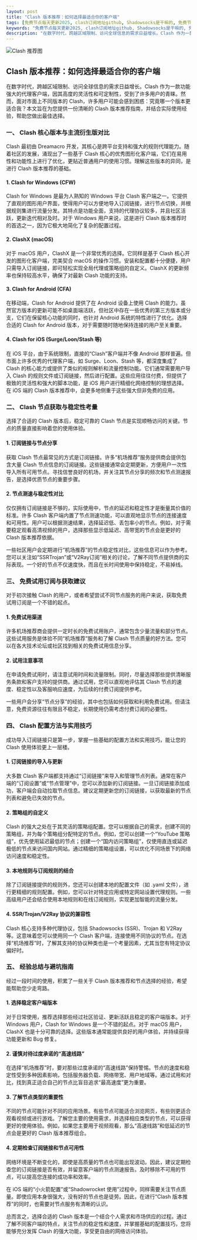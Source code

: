 ```yaml
---
layout: post
title: "Clash 版本推荐：如何选择最适合你的客户端"
tags: [免费节点每天更新2025, clash订阅地址github, Shadowsocks是干嘛的, 免费节点分享公众号, 免费shadow节点官网, 免费机场分享, v2ray下载github]
keywords: "免费节点每天更新2025, clash订阅地址github, Shadowsocks是干嘛的, 免费节点分享公众号, 免费shadow节点官网, 免费机场分享, v2ray下载github"
description: "在数字时代，跨越区域限制、访问全球信息的需求日益增长。Clash 作为一款功能强大的代理客户端，因其高度的灵活性和可定制性，受到了许多用户的青睐。然而，面对市面上不同版本的 Clash，许多用户可能会感到困惑：究竟哪一个版本更适合我？本文旨在为您提供一份清晰的 Clash 版本推荐指南，并结合实际使用经验，帮助您做出最佳选择。"
---
```


![Clash 推荐图](https://clashjd.github.io/assets/img/免费clash节点.png)

## Clash 版本推荐：如何选择最适合你的客户端

在数字时代，跨越区域限制、访问全球信息的需求日益增长。Clash 作为一款功能强大的代理客户端，因其高度的灵活性和可定制性，受到了许多用户的青睐。然而，面对市面上不同版本的 Clash，许多用户可能会感到困惑：究竟哪一个版本更适合我？本文旨在为您提供一份清晰的 Clash 版本推荐指南，并结合实际使用经验，帮助您做出最佳选择。

### 一、 Clash 核心版本与主流衍生版对比

Clash 最初由 Dreamacro 开发，其核心是跨平台支持和强大的规则代理能力。随着社区的发展，涌现出了一些基于 Clash 核心的优秀图形化客户端，它们在易用性和功能性上进行了优化，更贴近普通用户的使用习惯。理解这些版本的异同，是进行 Clash 版本推荐的基础。

#### 1. Clash for Windows (CFW)

Clash for Windows 是最为人熟知的 Windows 平台 Clash 客户端之一。它提供了直观的图形用户界面，使得用户可以方便地导入订阅链接，进行节点切换，并根据规则集进行流量分发。其特点是功能全面，支持的代理协议较多，并且社区活跃，更新迭代相对及时。对于 Windows 用户来说，这是进行 Clash 版本推荐时的首选之一，因为它极大地简化了复杂的配置过程。

#### 2. ClashX (macOS)

对于 macOS 用户，ClashX 是一个非常优秀的选择。它同样是基于 Clash 核心开发的图形化客户端，完美契合 macOS 的操作习惯。安装和配置都十分便捷，用户只需导入订阅链接，即可轻松实现全局代理或策略组的自定义。ClashX 的更新频率也保持较高水平，确保了对最新 Clash 功能的支持。

#### 3. Clash for Android (CFA)

在移动端，Clash for Android 提供了在 Android 设备上使用 Clash 的能力。虽然官方版本的更新可能不如桌面端活跃，但社区中存在一些优秀的第三方版本或分支，它们在保留核心功能的同时，也针对 Android 系统的特性进行了优化。选择合适的 Clash for Android 版本，对于需要随时随地保持连接的用户至关重要。

#### 4. Clash for iOS (Surge/Loon/Stash 等)

在 iOS 平台，由于系统限制，直接的“Clash”客户端并不像 Android 那样普遍。但市面上许多优秀的代理客户端，如 Surge、Loon、Stash 等，都深度集成了 Clash 的核心能力或提供了类似的规则解析和流量控制功能。它们通常需要用户导入 Clash 的规则文件或订阅链接，然后进行配置。这些应用往往付费，但提供了极致的灵活性和强大的脚本功能，是 iOS 用户进行精细化网络控制的理想选择。在 iOS 端的 Clash 版本推荐中，会更多地侧重于这些强大但非免费的应用。

### 二、 Clash 节点获取与稳定性考量

选择了合适的 Clash 版本后，稳定可靠的 Clash 节点是实现顺畅访问的关键。节点的质量直接影响着您的使用体验。

#### 1. 订阅链接与节点分享

获取 Clash 节点最常见的方式是订阅链接。许多“机场推荐”服务提供商会提供包含大量 Clash 节点信息的订阅链接。这些链接通常会定期更新，方便用户一次性导入所有可用节点。寻找信誉良好的机场，并关注其节点分享的频次和节点测速报告，是选择优质节点的重要步骤。

#### 2. 节点测速与稳定性对比

仅仅拥有订阅链接是不够的，实际使用中，节点的延迟和稳定性才是衡量其价值的标准。许多 Clash 客户端内置了节点测速功能，可以直观地显示节点的连接速度和可用性。用户可以根据测速结果，选择延迟低、丢包率小的节点。例如，对于需要稳定观看高清视频的用户，选择那些显示低延迟、高带宽的节点会是更好的 Clash 版本推荐依据。

一些社区用户会定期进行“机场推荐”的节点稳定性对比，这些信息可以作为参考。您可以关注如“SSRTrojan”或“V2Ray订阅”相关的讨论，了解不同节点提供商的实际表现。一个好的节点不仅速度快，而且在长时间使用中保持稳定，不易掉线。

### 三、 免费试用订阅与获取建议

对于初次接触 Clash 的用户，或者希望尝试不同节点服务的用户来说，获取免费试用订阅是一个不错的起点。

#### 1. 免费试用渠道

许多机场推荐商会提供一定时长的免费试用账户，通常包含少量流量和部分节点。这些试用服务是体验不同“机场推荐”服务和了解 Clash 节点质量的好方法。您可以在各大技术论坛或社区找到相关的免费试用信息分享。

#### 2. 试用注意事项

在申请免费试用时，请注意试用时间和流量限制。同时，尽量选择那些提供清晰服务条款和客户支持的提供商。通过试用，您可以直观地评估其 Clash 节点的速度、稳定性以及客服响应速度，为后续的付费订阅提供参考。

一些用户会分享“节点分享”的经验，其中也包括如何获取和利用免费试用。但请注意，免费资源往往有限且不稳定，长期使用仍需考虑付费订阅的必要性。

### 四、 Clash 配置方法与实用技巧

成功导入订阅链接只是第一步，掌握一些基础的配置方法和实用技巧，能让您的 Clash 使用体验更上一层楼。

#### 1. 订阅链接的导入与更新

大多数 Clash 客户端都支持通过“订阅链接”来导入和管理节点列表。通常在客户端的“订阅设置”或“节点管理”中，您可以添加新的订阅链接。一旦订阅链接添加成功，客户端会自动拉取节点信息。建议定期更新您的订阅链接，以获取最新的节点列表和避免已失效的节点。

#### 2. 策略组的自定义

Clash 的强大之处在于其灵活的策略组配置。您可以根据自己的需求，创建不同的策略组，并为每个策略组分配特定的节点。例如，您可以创建一个“YouTube 策略组”，优先使用延迟最低的节点；创建一个“国内访问策略组”，仅使用直连或延迟极低的节点来访问国内网站。通过精细的策略组设置，可以优化不同场景下的网络访问速度和稳定性。

#### 3. 本地规则与订阅规则的结合

除了订阅链接提供的规则外，您还可以创建本地的配置文件（如 .yaml 文件），进行更精细的规则配置。例如，您可以针对特定应用或特定网站设置代理规则。一些高级用户还会结合使用本地规则和在线订阅规则，实现更加智能的流量分发。

#### 4. SSR/Trojan/V2Ray 协议的兼容性

Clash 核心支持多种代理协议，包括 Shadowsocks (SSR)、Trojan 和 V2Ray 等。这意味着您可以使用同一个 Clash 客户端，连接使用不同协议的节点。在选择“机场推荐”时，了解其支持的协议种类也是一个考量因素，尤其当您有特定协议偏好时。

### 五、 经验总结与避坑指南

经过一段时间的使用，积累了一些关于 Clash 版本推荐和节点选择的经验，希望能帮助您少走弯路。

#### 1. 选择稳定客户端版本

对于日常使用，推荐选择那些经过社区验证、更新活跃且稳定的客户端版本。对于 Windows 用户，Clash for Windows 是一个不错的起点。对于 macOS 用户，ClashX 也是十分可靠的选择。这些版本通常能提供良好的用户体验，并持续获得功能更新和 Bug 修复。

#### 2. 谨慎对待过度承诺的“高速线路”

在选择“机场推荐”时，要对那些过度承诺的“高速线路”保持警惕。节点的速度和稳定性受到多种因素影响，包括服务器负载、网络带宽、用户地域等。通过试用和对比，找到真正适合自己的节点比盲目追求“最高速度”更为重要。

#### 3. 了解节点类型的重要性

不同的节点可能针对不同的应用场景。有些节点可能适合浏览网页，有些则更适合观看视频或进行游戏。了解您主要的使用需求，并选择相应类型的节点，可以获得更好的使用体验。例如，如果您主要用于视频观看，那么“高速线路”和低延迟的节点会是更好的 Clash 版本推荐组合。

#### 4. 定期检查订阅链接和节点可用性

网络环境是不断变化的，即使是高质量的节点也可能出现波动。因此，建议定期检查您的订阅链接是否有效，并留意客户端的节点测速报告。及时移除不可用的节点，可以提高您连接的成功率和效率。

在 iOS 端的“小火箭配置”或“Shadowrocket 使用”过程中，同样需要关注节点质量。即使应用本身很强大，没有好的节点也是徒劳。因此，在进行“Clash 版本推荐”的同时，也需要对节点服务有清晰的认识。

总而言之，选择合适的 Clash 版本是一个结合个人需求和市场供应的过程。通过了解不同客户端的特点，关注节点的稳定性和速度，并掌握基础的配置技巧，您将能够充分发挥 Clash 的强大功能，享受更自由的网络访问体验。
